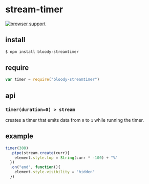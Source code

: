 # stream-timer

[![browser support](https://ci.testling.com/bloodyowl/streamtimer.png)](https://ci.testling.com/bloodyowl/streamtimer)

## install

```sh
$ npm install bloody-streamtimer
```

## require

```javascript
var timer = require("bloody-streamtimer")
```

## api

### `timer(duration=0) > stream`

creates a timer that emits data from `0` to `1` while running the timer.

## example

```javascript
timer(300)
  .pipe(stream.create(curr){
    element.style.top = String(curr * -100) + "%"
  })
  .on("end", function(){
    element.style.visibility = "hidden"
  })
```
